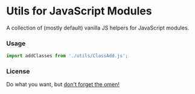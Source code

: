# Utils for JavaScript Modules

A collection of (mostly default) vanilla JS helpers for JavaScript modules.

### Usage

```js
import addClasses from './utils/ClassAdd.js';
```

### License

Do what you want, but [don't forget the omen!](https://www.youtube.com/watch?v=b-_wE0mJU5Y)